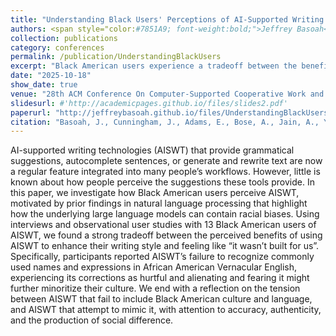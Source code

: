 ```yaml
---
title: "Understanding Black Users' Perceptions of AI-Supported Writing Technology"
authors: <span style="color:#7851A9; font-weight:bold;">Jeffrey Basoah</span>, <a href="https://jaylcunningham.com/" target="_blank">Dr. Jay L. Cunningham</a>, Erica Adams, Alisha Bose, Aditi Jain, Kaustubh Yadav, Zhengyang Yang, <a href="https://www.cs.washington.edu/people/faculty/reinecke" target="_blank">Dr. Katharina Reinecke</a>, <a href="https://www.hcde.washington.edu/rosner" target="_blank">Dr. Daniela Rosner</a>
collection: publications
category: conferences
permalink: /publication/UnderstandingBlackUsers
excerpt: "Black American users experience a tradeoff between the benefits of AI-supported writing technology (AISWT) and feeling excluded by them. Participants reported that AISWT often fails to recognize African American Vernacular English, leading to alienation and concerns about cultural marginalization."
date: "2025-10-18"
show_date: true
venue: "28th ACM Conference On Computer-Supported Cooperative Work and Social Computing (CSCW '25)"
slidesurl: #'http://academicpages.github.io/files/slides2.pdf'
paperurl: "http://jeffreybasoah.github.io/files/UnderstandingBlackUsers.pdf"
citation: "Basoah, J., Cunningham, J., Adams, E., Bose, A., Jain, A., Yadav, K., Yang, Z., Reinecke, K., & Rosner, D. Understanding Black Users' Perceptions of AI-Supported Writing Technology. 28th ACM Conference on Computer-Supported Cooperative Work and Social Computing (CSCW '25).[Accepted, awaiting publication]"
---
```


AI-supported writing technologies (AISWT) that provide grammatical suggestions, autocomplete sentences, or generate and rewrite
text are now a regular feature integrated into many people’s workflows. However, little is known about how people perceive the
suggestions these tools provide. In this paper, we investigate how Black American users perceive AISWT, motivated by prior findings
in natural language processing that highlight how the underlying large language models can contain racial biases. Using interviews
and observational user studies with 13 Black American users of AISWT, we found a strong tradeoff between the perceived benefits of
using AISWT to enhance their writing style and feeling like “it wasn’t built for us”. Specifically, participants reported AISWT’s failure
to recognize commonly used names and expressions in African American Vernacular English, experiencing its corrections as hurtful
and alienating and fearing it might further minoritize their culture. We end with a reflection on the tension between AISWT that fail
to include Black American culture and language, and AISWT that attempt to mimic it, with attention to accuracy, authenticity, and the
production of social difference.

<!--
<p><strong>Authors:</strong> 
  <span style="color: #7851A9; font-weight: bold;">
    Jeffrey Basoah
  </span>, 
  <a href="https://jaylcunningham.com/" target="_blank">Dr. Jay L. Cunningham</a>, 
  Erica Adams, 
  Alisha Bose, 
  Aditi Jain, 
  Kaustubh Yadav, 
  Zhengyang Yang, 
  <a href="https://www.cs.washington.edu/people/faculty/reinecke" target="_blank">Dr. Katharina Reinecke</a>, 
  <a href="https://www.hcde.washington.edu/rosner" target="_blank">Dr. Daniela Rosner</a>
</p>
-->
